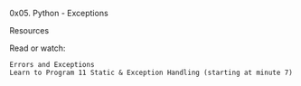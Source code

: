 0x05. Python - Exceptions

Resources

Read or watch:

    Errors and Exceptions
    Learn to Program 11 Static & Exception Handling (starting at minute 7)
